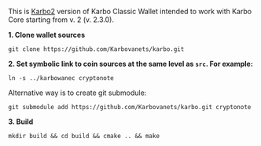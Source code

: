 This is [Karbo2](https://github.com/Karbovanets/karbo/) version of Karbo Classic Wallet intended to work with Karbo Core starting from v. 2 (v. 2.3.0). 

**1. Clone wallet sources**

```
git clone https://github.com/Karbovanets/karbo.git
```

**2. Set symbolic link to coin sources at the same level as `src`. For example:**

```
ln -s ../karbowanec cryptonote
```

Alternative way is to create git submodule:

```
git submodule add https://github.com/Karbovanets/karbo.git cryptonote
```

**3. Build**

```
mkdir build && cd build && cmake .. && make
```
